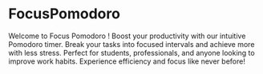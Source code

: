 # FocusPomodoro
Welcome to Focus Pomodoro ! Boost your productivity with our intuitive Pomodoro timer. Break your tasks into focused intervals and achieve more with less stress. Perfect for students, professionals, and anyone looking to improve work habits. Experience efficiency and focus like never before!
